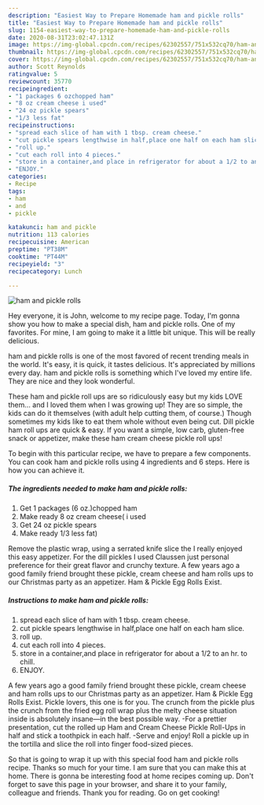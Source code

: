 ```yaml
---
description: "Easiest Way to Prepare Homemade ham and pickle rolls"
title: "Easiest Way to Prepare Homemade ham and pickle rolls"
slug: 1154-easiest-way-to-prepare-homemade-ham-and-pickle-rolls
date: 2020-08-31T23:02:47.131Z
image: https://img-global.cpcdn.com/recipes/62302557/751x532cq70/ham-and-pickle-rolls-recipe-main-photo.jpg
thumbnail: https://img-global.cpcdn.com/recipes/62302557/751x532cq70/ham-and-pickle-rolls-recipe-main-photo.jpg
cover: https://img-global.cpcdn.com/recipes/62302557/751x532cq70/ham-and-pickle-rolls-recipe-main-photo.jpg
author: Scott Reynolds
ratingvalue: 5
reviewcount: 35770
recipeingredient:
- "1 packages 6 ozchopped ham"
- "8 oz cream cheese i used"
- "24 oz pickle spears"
- "1/3 less fat"
recipeinstructions:
- "spread each slice of ham with 1 tbsp. cream cheese."
- "cut pickle spears lengthwise in half,place one half on each ham slice."
- "roll up."
- "cut each roll into 4 pieces."
- "store in a container,and place in refrigerator for about a 1/2 to an hr. to chill."
- "ENJOY."
categories:
- Recipe
tags:
- ham
- and
- pickle

katakunci: ham and pickle 
nutrition: 113 calories
recipecuisine: American
preptime: "PT38M"
cooktime: "PT44M"
recipeyield: "3"
recipecategory: Lunch

---
```



![ham and pickle rolls](https://img-global.cpcdn.com/recipes/62302557/751x532cq70/ham-and-pickle-rolls-recipe-main-photo.jpg)

Hey everyone, it is John, welcome to my recipe page. Today, I'm gonna show you how to make a special dish, ham and pickle rolls. One of my favorites. For mine, I am going to make it a little bit unique. This will be really delicious.

ham and pickle rolls is one of the most favored of recent trending meals in the world. It's easy, it is quick, it tastes delicious. It's appreciated by millions every day. ham and pickle rolls is something which I've loved my entire life. They are nice and they look wonderful.

These ham and pickle roll ups are so ridiculously easy but my kids LOVE them… and I loved them when I was growing up! They are so simple, the kids can do it themselves (with adult help cutting them, of course.) Though sometimes my kids like to eat them whole without even being cut. Dill pickle ham roll ups are quick &amp; easy. If you want a simple, low carb, gluten-free snack or appetizer, make these ham cream cheese pickle roll ups!


To begin with this particular recipe, we have to prepare a few components. You can cook ham and pickle rolls using 4 ingredients and 6 steps. Here is how you can achieve it.

<!--inarticleads1-->

##### The ingredients needed to make ham and pickle rolls:

1. Get 1 packages (6 oz.)chopped ham
1. Make ready 8 oz cream cheese( i used
1. Get 24 oz pickle spears
1. Make ready 1/3 less fat)


Remove the plastic wrap, using a serrated knife slice the I really enjoyed this easy appetizer. For the dill pickles I used Claussen just personal preference for their great flavor and crunchy texture. A few years ago a good family friend brought these pickle, cream cheese and ham rolls ups to our Christmas party as an appetizer. Ham &amp; Pickle Egg Rolls Exist. 

<!--inarticleads2-->

##### Instructions to make ham and pickle rolls:

1. spread each slice of ham with 1 tbsp. cream cheese.
1. cut pickle spears lengthwise in half,place one half on each ham slice.
1. roll up.
1. cut each roll into 4 pieces.
1. store in a container,and place in refrigerator for about a 1/2 to an hr. to chill.
1. ENJOY.


A few years ago a good family friend brought these pickle, cream cheese and ham rolls ups to our Christmas party as an appetizer. Ham &amp; Pickle Egg Rolls Exist. Pickle lovers, this one is for you. The crunch from the pickle plus the crunch from the fried egg roll wrap plus the melty cheese situation inside is absolutely insane—in the best possible way. -For a prettier presentation, cut the rolled up Ham and Cream Cheese Pickle Roll-Ups in half and stick a toothpick in each half. -Serve and enjoy! Roll a pickle up in the tortilla and slice the roll into finger food-sized pieces. 

So that is going to wrap it up with this special food ham and pickle rolls recipe. Thanks so much for your time. I am sure that you can make this at home. There is gonna be interesting food at home recipes coming up. Don't forget to save this page in your browser, and share it to your family, colleague and friends. Thank you for reading. Go on get cooking!

